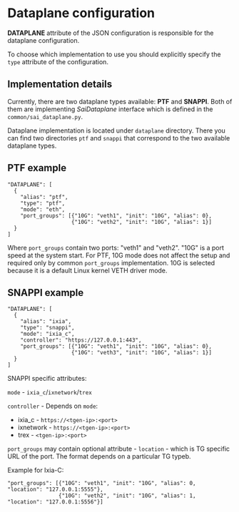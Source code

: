 # Dataplane configuration

**DATAPLANE** attribute of the JSON configuration is responsible for the dataplane configuration.

To choose which implementation to use you should explicitly specify the `type` attribute of the configuration.

## Implementation details

Currently, there are two dataplane types available: **PTF** and **SNAPPI**.
Both of them are implementing *SaiDataplane* interface which is defined in the `common/sai_dataplane.py`.

Dataplane implementation is located under `dataplane` directory. There you can find two directories `ptf` and `snappi` that correspond to the two available dataplane types.

## PTF example

```
"DATAPLANE": [
  {
    "alias": "ptf",
    "type": "ptf",
    "mode": "eth",
    "port_groups": [{"10G": "veth1", "init": "10G", "alias": 0},
                    {"10G": "veth2", "init": "10G", "alias": 1}]
  }
]
```

Where `port_groups` contain two ports: "veth1" and "veth2". "10G" is a port speed at the system start. For PTF, 10G mode does not affect the setup and required only by common `port_groups` implementation. 10G is selected because it is a default Linux kernel VETH driver mode.

## SNAPPI example
```
"DATAPLANE": [
  {
    "alias": "ixia",
    "type": "snappi",
    "mode": "ixia_c",
    "controller": "https://127.0.0.1:443",
    "port_groups": [{"10G": "veth1", "init": "10G", "alias": 0},
                    {"10G": "veth3", "init": "10G", "alias": 1}]
  }
]
```

SNAPPI specific attributes:

`mode` - `ixia_c`/`ixnetwork`/`trex`

`controller` - Depends on `mode`:
* ixia_c - `https://<tgen-ip>:<port>`
* ixnetwork - `https://<tgen-ip>:<port>`
* trex - `<tgen-ip>:<port>`

`port_groups` may contain optional attribute - `location` - which is TG specific URL of the port. The format depends on a particular TG typeb.

Example for Ixia-C:
```
"port_groups": [{"10G": "veth1", "init": "10G", "alias": 0, "location": "127.0.0.1:5555"},
                {"10G": "veth2", "init": "10G", "alias": 1, "location": "127.0.0.1:5556"}]
```
